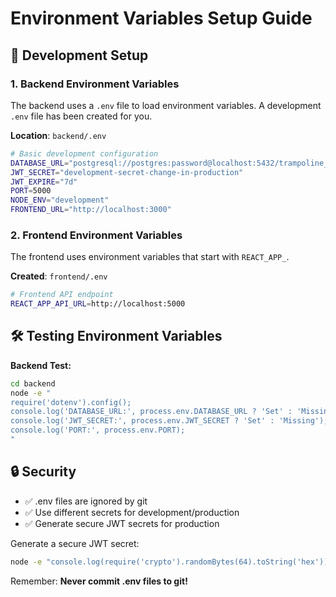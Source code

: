 # Environment Variables Setup Guide

## 🔧 Development Setup

### 1. **Backend Environment Variables**

The backend uses a `.env` file to load environment variables. A development `.env` file has been created for you.

**Location**: `backend/.env`

```bash
# Basic development configuration
DATABASE_URL="postgresql://postgres:password@localhost:5432/trampoline_tracker"
JWT_SECRET="development-secret-change-in-production"
JWT_EXPIRE="7d"
PORT=5000
NODE_ENV="development"
FRONTEND_URL="http://localhost:3000"
```

### 2. **Frontend Environment Variables**

The frontend uses environment variables that start with `REACT_APP_`.

**Created**: `frontend/.env`

```bash
# Frontend API endpoint
REACT_APP_API_URL=http://localhost:5000
```

## 🛠️ Testing Environment Variables

**Backend Test:**
```bash
cd backend
node -e "
require('dotenv').config();
console.log('DATABASE_URL:', process.env.DATABASE_URL ? 'Set' : 'Missing');
console.log('JWT_SECRET:', process.env.JWT_SECRET ? 'Set' : 'Missing');
console.log('PORT:', process.env.PORT);
"
```

## 🔒 Security

- ✅ .env files are ignored by git
- ✅ Use different secrets for development/production
- ✅ Generate secure JWT secrets for production

Generate a secure JWT secret:
```bash
node -e "console.log(require('crypto').randomBytes(64).toString('hex'))"
```

Remember: **Never commit .env files to git!**
